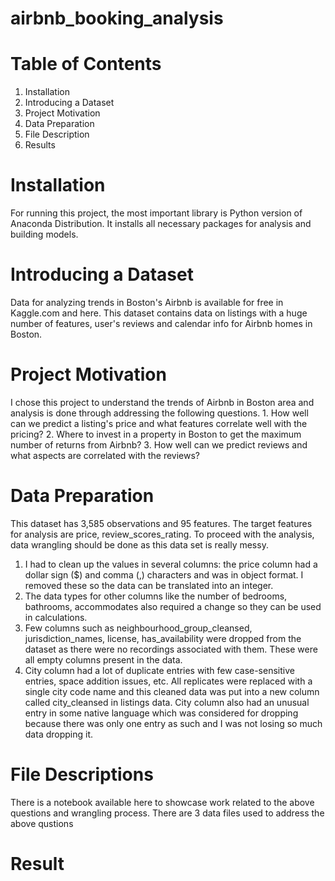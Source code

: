 # airbnb_booking_analysis

# Table of Contents
1. Installation
2. Introducing a Dataset
3. Project Motivation
4. Data Preparation
5. File Description
6. Results

# Installation
For running this project, the most important library is Python version of Anaconda Distribution. It installs all necessary packages for analysis and building models.

# Introducing a Dataset
Data for analyzing trends in Boston's Airbnb is available for free in Kaggle.com and here.
This dataset contains data on listings with a huge number of features, user's reviews and calendar info for Airbnb homes in Boston.

# Project Motivation
I chose this project to understand the trends of Airbnb in Boston area and analysis is done through addressing the following questions.
	1. How well can we predict a listing's price and what features correlate well with the pricing?
  2. Where to invest in a property in Boston to get the maximum number of returns from Airbnb?
	3. How well can we predict reviews and what aspects are correlated with the reviews?

# Data Preparation
This dataset has 3,585 observations and 95 features. The target features for analysis are price, review_scores_rating. To proceed with the analysis,
data wrangling should be done as this data set is really messy.
1. I had to clean up the values in several columns: the price column had a dollar sign ($) and comma (,) characters and was in object format. I removed these so
 	 the data can be translated into an integer.
2. The data types for other columns like the number of bedrooms, bathrooms, accommodates also required a change so they can be used in calculations.
3. Few columns such as neighbourhood_group_cleansed, jurisdiction_names, license, has_availability were dropped from the dataset as there were no recordings
   associated with them. These were all empty columns present in the data.
4. City column had a lot of duplicate entries with few case-sensitive entries, space addition issues, etc. All replicates were replaced with a single city code name and 
	 this cleaned data was put into a new column called city_cleansed in listings data. City column also had an unusual entry in some native language which was considered 
	 for dropping because there was only one entry as such and I was not losing so much data dropping it.
	 
# File Descriptions
There is a notebook available here to showcase work related to the above questions and wrangling process. There are 3 data files used to address the above qustions

# Result



